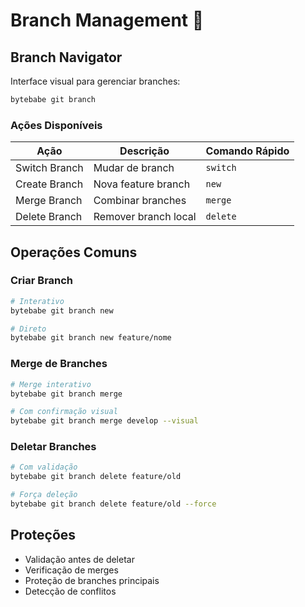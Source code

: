 # Branch Management 🌿

## Branch Navigator

Interface visual para gerenciar branches:

```bash
bytebabe git branch
```

### Ações Disponíveis

| Ação | Descrição | Comando Rápido |
|------|-----------|----------------|
| Switch Branch | Mudar de branch | `switch` |
| Create Branch | Nova feature branch | `new` |
| Merge Branch | Combinar branches | `merge` |
| Delete Branch | Remover branch local | `delete` |

## Operações Comuns

### Criar Branch

```bash
# Interativo
bytebabe git branch new

# Direto
bytebabe git branch new feature/nome
```

### Merge de Branches

```bash
# Merge interativo
bytebabe git branch merge

# Com confirmação visual
bytebabe git branch merge develop --visual
```

### Deletar Branches

```bash
# Com validação
bytebabe git branch delete feature/old

# Força deleção
bytebabe git branch delete feature/old --force
```

## Proteções

- Validação antes de deletar
- Verificação de merges
- Proteção de branches principais
- Detecção de conflitos